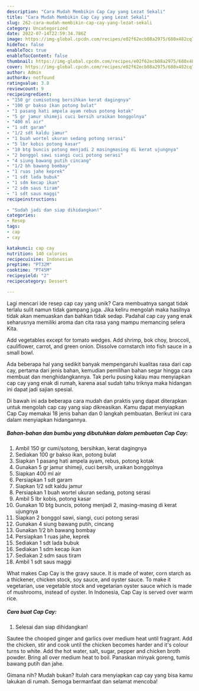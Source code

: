 ```yaml
---
description: "Cara Mudah Membikin Cap Cay yang Lezat Sekali"
title: "Cara Mudah Membikin Cap Cay yang Lezat Sekali"
slug: 262-cara-mudah-membikin-cap-cay-yang-lezat-sekali
category: Uncategorized
date: 2022-07-14T22:59:34.786Z
image: https://img-global.cpcdn.com/recipes/e02f62ecb08a2975/680x482cq70/cap-cay-foto-resep-utama.jpg
hideToc: false
enableToc: true
enableTocContent: false
thumbnail: https://img-global.cpcdn.com/recipes/e02f62ecb08a2975/680x482cq70/cap-cay-foto-resep-utama.jpg
cover: https://img-global.cpcdn.com/recipes/e02f62ecb08a2975/680x482cq70/cap-cay-foto-resep-utama.jpg
author: Admin
authorAv: notfound
ratingvalue: 3.8
reviewcount: 9
recipeingredient:
- "150 gr cumisotong bersihkan kerat dagingnya"
- "100 gr bakso ikan potong bulat"
- "1 pasang hati ampela ayam rebus potong kotak"
- "5 gr jamur shimeji cuci bersih uraikan bonggolnya"
- "400 ml air"
- "1 sdt garam"
- "1/2 sdt kaldu jamur"
- "1 buah wortel ukuran sedang potong serasi"
- "5 lbr kobis potong kasar"
- "10 btg buncis potong menjadi 2 masingmasing di kerat ujungnya"
- "2 bonggol sawi siangi cuci potong serasi"
- "4 siung bawang putih cincang"
- "1/2 bh bawang bombay"
- "1 ruas jahe keprek"
- "1 sdt lada bubuk"
- "1 sdm kecap ikan"
- "2 sdm saus tiram"
- "1 sdt saus maggi"
recipeinstructions:

- "Sudah jadi dan siap dihidangkan!"
categories:
- Resep
tags:
- cap
- cay

katakunci: cap cay 
nutrition: 140 calories
recipecuisine: Indonesian
preptime: "PT32M"
cooktime: "PT45M"
recipeyield: "2"
recipecategory: Dessert

---
```





Lagi mencari ide resep cap cay yang unik? Cara membuatnya sangat tidak terlalu sulit namun tidak gampang juga. Jika keliru mengolah maka hasilnya tidak akan memuaskan dan bahkan tidak sedap. Padahal cap cay yang enak seharusnya memiliki aroma dan cita rasa yang mampu memancing selera Kita.





Add vegetables except for tomato wedges. Add shrimp, bok choy, broccoli, cauliflower, carrot, and green onion. Dissolve cornstarch into fish sauce in a small bowl.

Ada beberapa hal yang sedikit banyak mempengaruhi kualitas rasa dari cap cay, pertama dari jenis bahan, kemudian pemilihan bahan segar hingga cara membuat dan menghidangkannya. Tak perlu pusing kalau mau menyiapkan cap cay yang enak di rumah, karena asal sudah tahu triknya maka hidangan ini dapat jadi sajian spesial.






Di bawah ini ada beberapa cara mudah dan praktis yang dapat diterapkan untuk mengolah cap cay yang siap dikreasikan. Kamu dapat menyiapkan Cap Cay memakai 18 jenis bahan dan 0 langkah pembuatan. Berikut ini cara dalam menyiapkan hidangannya.

<!--inarticleads1-->

##### Bahan-bahan dan bumbu yang dibutuhkan dalam pembuatan Cap Cay:

1. Ambil 150 gr cumi/sotong, bersihkan, kerat dagingnya
1. Sediakan 100 gr bakso ikan, potong bulat
1. Siapkan 1 pasang hati ampela ayam, rebus, potong kotak
1. Gunakan 5 gr jamur shimeji, cuci bersih, uraikan bonggolnya
1. Siapkan 400 ml air
1. Persiapkan 1 sdt garam
1. Siapkan 1/2 sdt kaldu jamur
1. Persiapkan 1 buah wortel ukuran sedang, potong serasi
1. Ambil 5 lbr kobis, potong kasar
1. Gunakan 10 btg buncis, potong menjadi 2, masing-masing di kerat ujungnya
1. Siapkan 2 bonggol sawi, siangi, cuci potong serasi
1. Gunakan 4 siung bawang putih, cincang
1. Gunakan 1/2 bh bawang bombay
1. Persiapkan 1 ruas jahe, keprek
1. Sediakan 1 sdt lada bubuk
1. Sediakan 1 sdm kecap ikan
1. Sediakan 2 sdm saus tiram
1. Ambil 1 sdt saus maggi


What makes Cap Cay is the gravy sauce. It is made of water, corn starch as a thickener, chicken stock, soy sauce, and oyster sauce. To make it vegetarian, use vegetable stock and vegetarian oyster sauce which is made of mushrooms, instead of oyster. In Indonesia, Cap Cay is served over warm rice. 

<!--inarticleads2-->

##### Cara buat Cap Cay:


1. Selesai dan siap dihidangkan!

Sautee the chooped ginger and garlics over medium heat until fragrant. Add the chicken, stir and cook until the chicken becomes harder and it&#39;s colour turns to white. Add the hot water, salt, sugar, pepper and chicken broth powder. Bring all over medium heat to boil. Panaskan minyak goreng, tumis bawang putih dan jahe. 

Gimana nih? Mudah bukan? Itulah cara menyiapkan cap cay yang bisa kamu lakukan di rumah. Semoga bermanfaat dan selamat mencoba!
